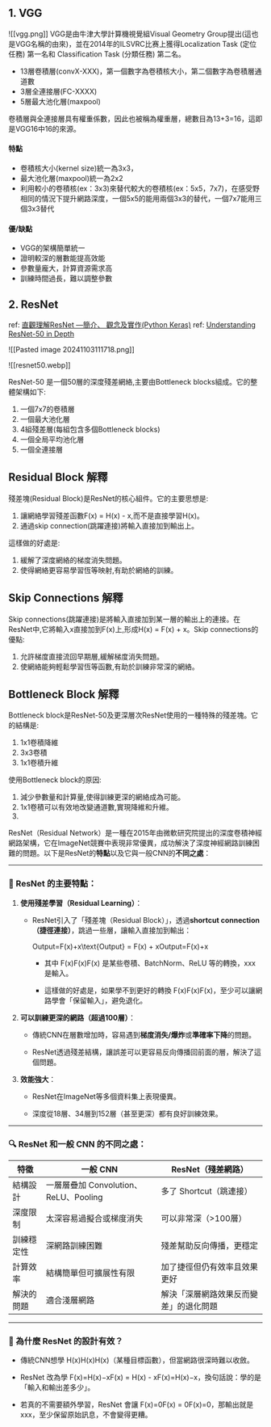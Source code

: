 
## 1. VGG

![[vgg.png]]
VGG是由牛津大學計算機視覺組Visual Geometry Group提出(這也是VGG名稱的由來)，並在2014年的ILSVRC比赛上獲得Localization Task (定位任務) 第一名和 Classification Task (分類任務) 第二名。
- 13層卷積層(convX-XXX)，第一個數字為卷積核大小，第二個數字為卷積層通道數
- 3層全連接層(FC-XXXX)
- 5層最大池化層(maxpool)

卷積層與全連接層具有權重係數，因此也被稱為權重層，總數目為13+3=16，這即是VGG16中16的來源。
#### 特點
- 卷積核大小(kernel size)統一為3x3，
- 最大池化層(maxpool)統一為2x2
- 利用較小的卷積核(ex：3x3)來替代較大的卷積核(ex：5x5，7x7)，在感受野相同的情況下提升網路深度，一個5x5的能用兩個3x3的替代，一個7x7能用三個3x3替代
#### 優/缺點
- VGG的架構簡單統一
- 證明較深的層數能提高效能
- 參數量龐大，計算資源需求高
- 訓練時間過長，難以調整參數

## 2. ResNet

ref: [直觀理解ResNet —簡介、 觀念及實作(Python Keras)](https://medium.com/@rossleecooloh/%E7%9B%B4%E8%A7%80%E7%90%86%E8%A7%A3resnet-%E7%B0%A1%E4%BB%8B-%E8%A7%80%E5%BF%B5%E5%8F%8A%E5%AF%A6%E4%BD%9C-python-keras-8d1e2e057de2)
ref: [Understanding ResNet-50 in Depth](https://wisdomml.in/understanding-resnet-50-in-depth-architecture-skip-connections-and-advantages-over-other-networks/)


![[Pasted image 20241103111718.png]]

![[resnet50.webp]]

ResNet-50 是一個50層的深度殘差網絡,主要由Bottleneck blocks組成。它的整體架構如下:

1. 一個7x7的卷積層
2. 一個最大池化層
3. 4組殘差層(每組包含多個Bottleneck blocks)
4. 一個全局平均池化層
5. 一個全連接層

## Residual Block 解釋

殘差塊(Residual Block)是ResNet的核心組件。它的主要思想是:

1. 讓網絡學習殘差函數F(x) = H(x) - x,而不是直接學習H(x)。
2. 通過skip connection(跳躍連接)將輸入直接加到輸出上。

這樣做的好處是:

1. 緩解了深度網絡的梯度消失問題。
2. 使得網絡更容易學習恆等映射,有助於網絡的訓練。

## Skip Connections 解釋

Skip connections(跳躍連接)是將輸入直接加到某一層的輸出上的連接。在ResNet中,它將輸入x直接加到F(x)上,形成H(x) = F(x) + x。Skip connections的優點:

1. 允許梯度直接流回早期層,緩解梯度消失問題。
2. 使網絡能夠輕鬆學習恆等函數,有助於訓練非常深的網絡。

## Bottleneck Block 解釋

Bottleneck block是ResNet-50及更深層次ResNet使用的一種特殊的殘差塊。它的結構是:

1. 1x1卷積降維
2. 3x3卷積
3. 1x1卷積升維

使用Bottleneck block的原因:

1. 減少參數量和計算量,使得訓練更深的網絡成為可能。
2. 1x1卷積可以有效地改變通道數,實現降維和升維。
3. 

ResNet（Residual Network）是一種在2015年由微軟研究院提出的深度卷積神經網路架構，它在ImageNet競賽中表現非常優異，成功解決了深度神經網路訓練困難的問題。以下是ResNet的**特點**以及它與一般CNN的**不同之處**：

---

### 🧠 ResNet 的主要特點：

1. **使用殘差學習（Residual Learning）**：
    
    - ResNet引入了「殘差塊（Residual Block）」，透過**shortcut connection（捷徑連接）**，跳過一些層，讓輸入直接加到輸出：
        
        Output=F(x)+x\text{Output} = F(x) + xOutput=F(x)+x
        - 其中 F(x)F(x)F(x) 是某些卷積、BatchNorm、ReLU 等的轉換，xxx 是輸入。
            
        - 這樣做的好處是，如果學不到更好的轉換 F(x)F(x)F(x)，至少可以讓網路學會「保留輸入」，避免退化。
            
2. **可以訓練更深的網路（超過100層）**：
    
    - 傳統CNN在層數增加時，容易遇到**梯度消失/爆炸**或**準確率下降**的問題。
        
    - ResNet透過殘差結構，讓誤差可以更容易反向傳播回前面的層，解決了這個問題。
        
3. **效能強大**：
    
    - ResNet在ImageNet等多個資料集上表現優異。
        
    - 深度從18層、34層到152層（甚至更深）都有良好訓練效果。
        

---

### 🔍 ResNet 和一般 CNN 的不同之處：

|特徵|一般 CNN|ResNet（殘差網路）|
|---|---|---|
|結構設計|一層層疊加 Convolution、ReLU、Pooling|多了 Shortcut（跳連接）|
|深度限制|太深容易過擬合或梯度消失|可以非常深（>100層）|
|訓練穩定性|深網路訓練困難|殘差幫助反向傳播，更穩定|
|計算效率|結構簡單但可擴展性有限|加了捷徑但仍有效率且效果更好|
|解決的問題|適合淺層網路|解決「深層網路效果反而變差」的退化問題|

---

### 📝 為什麼 ResNet 的設計有效？

- 傳統CNN想學 H(x)H(x)H(x)（某種目標函數），但當網路很深時難以收斂。
    
- ResNet 改為學 F(x)=H(x)−xF(x) = H(x) - xF(x)=H(x)−x，換句話說：學的是「輸入和輸出差多少」。
    
- 若真的不需要額外學習，ResNet 會讓 F(x)=0F(x) = 0F(x)=0，那輸出就是 xxx，至少保留原始訊息，不會變得更糟。

